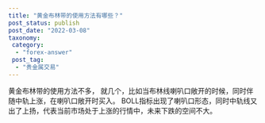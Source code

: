 ```yaml
---
title: "黄金布林带的使用方法有哪些？"
post_status: publish
post_date: "2022-03-08"
taxonomy:
 category: 
  - "forex-answer"
 post_tag: 
  - "贵金属交易"
---
```


黄金布林带的使用方法不多， 就几个，比如当布林线喇叭口敞开的时候，同时伴随中轨上涨，在喇叭口敞开时买入。 BOLL指标出现了喇叭口形态，同时中轨线又出了上扬，代表当前市场处于上涨的行情中，未来下跌的空间不大。
